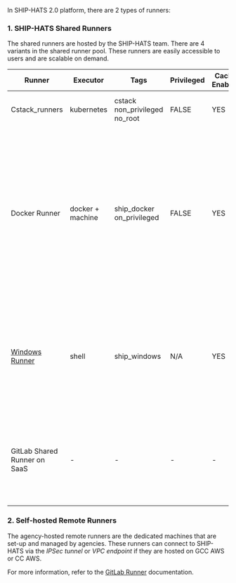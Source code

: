 In SHIP-HATS 2.0 platform, there are 2 types of runners:  

### 1. SHIP-HATS Shared Runners

The shared runners are hosted by the SHIP-HATS team. There are 4 variants in the shared runner pool. These runners are easily accessible to users and are scalable on demand.


|Runner|Executor|Tags|Privileged|Cache Enabled|Run Untag|Version|Notes|
|---|---|---|---|---|---|---|---|
|Cstack_runners|kubernetes|cstack<br>non_privileged<br>no_root|FALSE|YES|YES|NA|Run as non-root<br>run as 65533 user.
|Docker Runner|docker + machine|ship_docker<br>on_privileged|FALSE|YES|NO|NA|Run as root<br><br>We have removed privileged access for SHIP-HATS shared runner. This affects build of systems that used the shared runners with docker-in-docker. Alternatively, you can use [Kaniko](#docker-alternative-faqs).
|[Windows Runner](#windows-runner)|shell|ship_windows|N/A|YES|NO|- OS: MS Windows Server 2019 Base<br>- Git: 2.36.1<br>- Visual Studio 2022 version 17.0<br>- .Net framework 4.8 development tools| Refer to [Windows Runners](#windows-runner) for  **Libraries** and important details on **cleanup job** included with Windows Runner.
|GitLab Shared Runner on SaaS|-|-|-|-|-|-|The GitLab shared runner on SaaS may replace the above runners when available in the future. 

### 2. Self-hosted Remote Runners

The agency-hosted remote runners are the dedicated machines that are set-up and managed by agencies. These runners can connect to SHIP-HATS via the *IPSec tunnel* or *VPC endpoint* if they are hosted on GCC AWS or CC AWS. 

<!--- **GitLab Shared Runner on SaaS:** The GitLab shared runner on SaaS will be available over the next couple months. -->

For more information, refer to the [GitLab Runner](https://docs.gitlab.com/runner/) documentation.